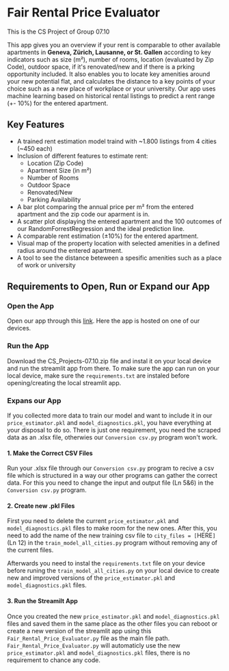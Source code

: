# Fair Rental Price Evaluator

This is the CS Project of Group 07.10

This app gives you an overview if your rent is comparable to other available apartments in **Geneva, Zürich, Lausanne, or St. Gallen** according to key indicators such as size (m²), number of rooms, location (evaluated by Zip Code), outdoor space, if it's renovated/new and if there is a prking opportunity included. It also enables you to locate key amenities around your new potential flat, and calculates the distance to a key points of your choice such as a new place of workplace or your university. Our app uses machine learning based on historical rental listings to predict a rent range (+- 10%) for the entered apartment.

## Key Features

- A trained rent estimation model traind with ~1.800 listings from 4 cities (~450 each)
- Inclusion of different features to estimate rent:
  - Location (Zip Code)
  - Apartment Size (in m²)
  - Number of Rooms
  - Outdoor Space
  - Renovated/New
  - Parking Availability
- A bar plot comparing the annual price per m² from the entered apartment and the zip code our aparment is in.
- A scatter plot displaying the entered apartment and the 100 outcomes of our RandomForrestRegression and the ideal prediction line.
- A comparable rent estimation (±10%) for the entered apartment.
- Visual map of the property location with selected amenities in a defined radius around the entered apartment.
- A tool to see the distance beteween a spesific amenities such as a place of work or university

## Requirements to Open, Run or Expand our App

### Open the App

Open our app through this [link](https://fairrentalpriceevaluator.streamlit.app). Here the app is hosted on one of our devices.

### Run the App

Download the CS_Projects-07.10.zip file and instal it on your local device and run the streamlit app from there.
To make sure the app can run on your local device, make sure the `requirements.txt` are instaled before opening/creating the local streamlit app.

### Expans our App

If you collected more data to train our model and want to include it in our `price_estimator.pkl` and `model_diagnostics.pkl`, you have everything at your disposal to do so. There is just one requirement, you need the scraped data as an .xlsx file, otherwies our `Conversion csv.py` program won't work.

#### 1. Make the Correct CSV Files

Run your .xlsx file through our `Conversion csv.py` program to recive a csv file which is structured in a way our other programs can gather the correct data. For this you need to change the input and output file (Ln 5&6) in the `Conversion csv.py` program.

#### 2. Create new .pkl Files

First you need to delete the current `price_estimator.pkl` and `model_diagnostics.pkl` files to make room for the new ones. After this, you need to add the name of the new training csv file to `city_files = [`HERE`]`(Ln 12) in the `train_model_all_cities.py` program without removing any of the current files.

Afterwards you need to instal the `requirements.txt` file on your device before runing the `train_model_all_cities.py` on your local device to create new and improved versions of the `price_estimator.pkl` and `model_diagnostics.pkl` files.

#### 3. Run the Streamilt App

Once you created the new `price_estimator.pkl` and `model_diagnostics.pkl` files and saved them in the same place as the other files you can reboot or create a new version of the streamlit app using this `Fair_Rental_Price_Evaluator.py` file as the main file path. `Fair_Rental_Price_Evaluator.py` will automaticly use the new `price_estimator.pkl` and `model_diagnostics.pkl` files, there is no requirement to chance any code.